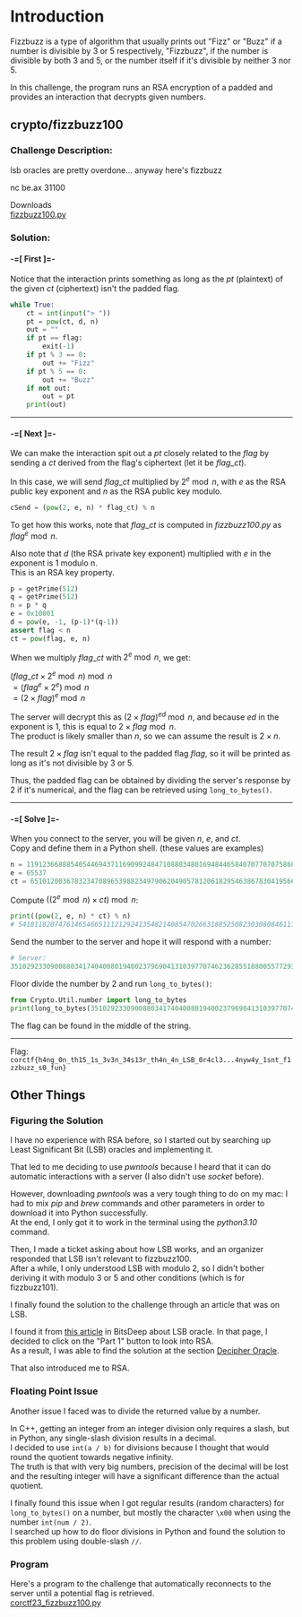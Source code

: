 # Introduction

Fizzbuzz is a type of algorithm that usually prints out "Fizz" or "Buzz" if a number is divisible by 3 or 5 respectively, "Fizzbuzz", if the number is divisible by both 3 and 5, or the number itself if it's divisible by neither 3 nor 5.

In this challenge, the program runs an RSA encryption of a padded  and provides an interaction that decrypts given numbers.

## crypto/fizzbuzz100

### Challenge Description:

lsb oracles are pretty overdone... anyway here's fizzbuzz

nc be.ax 31100

Downloads<br>
[fizzbuzz100.py](https://static.cor.team/uploads/e23d864efe7fa74f8c5a309f8c8b380e520242cdc62b817b10534dae40516d23/fizzbuzz100.py)

### Solution:

#### -=[ First ]=-

Notice that the interaction prints something as long as the $pt$ (plaintext) of the given $ct$ (ciphertext) isn't the padded flag.
```python
while True:
    ct = int(input("> "))
    pt = pow(ct, d, n)
    out = ""
    if pt == flag:
        exit(-1)
    if pt % 3 == 0:
        out += "Fizz"
    if pt % 5 == 0:
        out += "Buzz"
    if not out:
        out = pt
    print(out)
```

---

#### -=[ Next ]=-

We can make the interaction spit out a $pt$ closely related to the $flag$ by sending a $ct$ derived from the flag's ciphertext (let it be $flag\_ct$).

In this case, we will send $flag\_ct$ multiplied by $2^e \bmod n$, with $e$ as the RSA public key exponent and $n$ as the RSA public key modulo.
```python
cSend = (pow(2, e, n) * flag_ct) % n
```

To get how this works, note that $flag\_ct$ is computed in _fizzbuzz100.py_ as $flag^e \bmod n$.

Also note that $d$ (the RSA private key exponent) multiplied with $e$ in the exponent is 1 modulo n.<br>
This is an RSA key property.

```python
p = getPrime(512)
q = getPrime(512)
n = p * q
e = 0x10001
d = pow(e, -1, (p-1)*(q-1))
assert flag < n
ct = pow(flag, e, n)
```

When we multiply $flag\_ct$ with $2^e \bmod n$, we get:

$(flag\_ct \times 2^e \bmod n) \bmod n$<br>
$= (flag^e \times 2^e) \bmod n$<br>
$= (2 \times flag)^e \bmod n$

The server will decrypt this as $(2 \times flag)^{ed} \bmod n$, and because $ed$ in the exponent is 1, this is equal to $2 \times flag \bmod n$.<br>
The product is likely smaller than $n$, so we can assume the result is $2 \times n$.

The result $2 \times flag$ isn't equal to the padded flag $flag$, so it will be printed as long as it's not divisible by 3 or 5.

Thus, the padded flag can be obtained by dividing the server's response by 2 if it's numerical, and the flag can be retrieved using `long_to_bytes()`.

---

#### -=[ Solve ]=-

When you connect to the server, you will be given $n$, $e$, and $ct$.<br>
Copy and define them in a Python shell. (these values are examples)
```python
n = 119123668885405446943711690992484710880348016948446584070770707586054162937853924575762952780385856180974729827721835400650868675048266924139261228481610623948258834051196703425482676529264890896094641141458609240759620881837936691410922098296205309525259445956799199776139296928298136227781245860313475468893
e = 65537
ct = 65101200367832347089653988234979062049057812061829546386783041956646066234429980301943805741227019311465503947082490378114527855610574481752305150688689252075058873183600534911531211965075523624143612364415741492931803894181225640248235272060367779620218883268382636280541753000903752387734798144558258061914
```

Compute $\left( (2^e \bmod n) \times ct \right) \bmod n$:
```python
print((pow(2, e, n) * ct) % n)
# 54181182074761465466511121292413548214085470266318852508230308084611107159662214559137496522341502742348174993039462453924283525126178260757089231123970824685929405268053599888612016062135097434657623639619257163575193956754068216223573628096955130399706186950705988105594321564861126112976562314266847435301
```

Send the number to the server and hope it will respond with a number:
```python
# Server:
3510292330900880341740400801940023796904131039770746236285518800557729362649555991646114001355045852638976159945323744576456058127621476539047627817300398556173340686188190255702543934918930285369406397554013763287515129889968181372530463706787811163662423162652738340164810161642
```

Floor divide the number by 2 and run `long_to_bytes()`:
```python
from Crypto.Util.number import long_to_bytes
print(long_to_bytes(3510292330900880341740400801940023796904131039770746236285518800557729362649555991646114001355045852638976159945323744576456058127621476539047627817300398556173340686188190255702543934918930285369406397554013763287515129889968181372530463706787811163662423162652738340164810161642 // 2))
```

The flag can be found in the middle of the string.

---

Flag: `corctf{h4ng_0n_th15_1s_3v3n_34s13r_th4n_4n_LSB_0r4cl3...4nyw4y_1snt_f1zzbuzz_s0_fun}`

</details>

</details>

## Other Things

### Figuring the Solution

I have no experience with RSA before, so I started out by searching up Least Significant Bit (LSB) oracles and implementing it.

That led to me deciding to use _pwntools_ because I heard that it can do automatic interactions with a server (I also didn't use _socket_ before).

However, downloading _pwntools_ was a very tough thing to do on my mac: I had to mix _pip_ and _brew_ commands and other parameters in order to download it into Python successfully.<br>
At the end, I only got it to work in the terminal using the _python3.10_ command.

Then, I made a ticket asking about how LSB works, and an organizer responded that LSB isn't relevant to fizzbuzz100.<br>
After a while, I only understood LSB with modulo 2, so I didn't bother deriving it with modulo 3 or 5 and other conditions (which is for fizzbuzz101).

I finally found the solution to the challenge through an article that was on LSB.

I found it from [this article](https://bitsdeep.com/posts/attacking-rsa-for-fun-and-ctf-points-part-3/) in BitsDeep about LSB oracle. In that page, I decided to click on the "Part 1" button to look into RSA.<br>
As a result, I was able to find the solution at the section [Decipher Oracle](https://bitsdeep.com/posts/attacking-rsa-for-fun-and-ctf-points-part-1/#:~:text=Decipher%20oracle).

That also introduced me to RSA.

### Floating Point Issue

Another issue I faced was to divide the returned value by a number.

In C++, getting an integer from an integer division only requires a slash, but in Python, any single-slash division results in a decimal.<br>
I decided to use `int(a / b)` for divisions because I thought that would round the quotient towards negative infinity.<br>
The truth is that with very big numbers, precision of the decimal will be lost and the resulting integer will have a significant difference than the actual quotient.

I finally found this issue when I got regular results (random characters) for `long_to_bytes()` on a number, but mostly the character `\x00` when using the number `int(num / 2)`.<br>
I searched up how to do floor divisions in Python and found the solution to this problem using double-slash `//`.

### Program

Here's a program to the challenge that automatically reconnects to the server until a potential flag is retrieved.<br>
[corctf23_fizzbuzz100.py](../../assets/corctf23_fizzbuzz100.py)